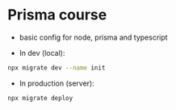 # Prisma course

- basic config for node, prisma and typescript

- In dev (local):

```bash
npx migrate dev --name init
```

- In production (server):

```bash
npx migrate deploy
```
